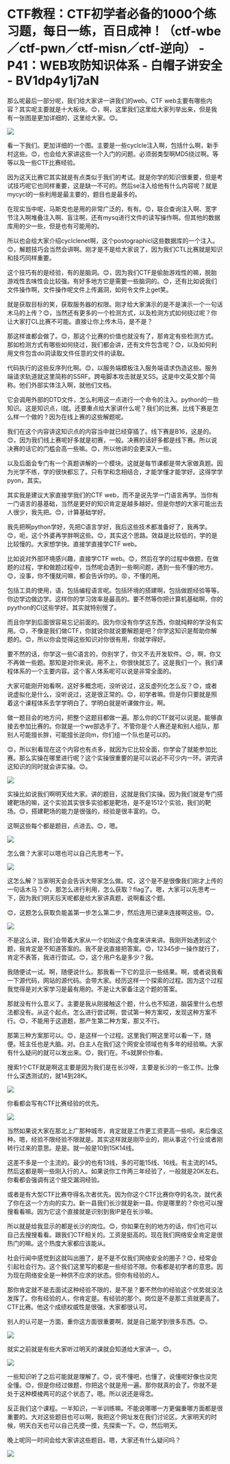 # CTF教程：CTF初学者必备的1000个练习题，每日一练，百日成神！（ctf-wbe／ctf-pwn／ctf-misn／ctf-逆向） - P41：WEB攻防知识体系 - 白帽子讲安全 - BV1dp4y1j7aN

那么呢最后一部分呢，我们给大家讲一讲我们的web。CTF web主要有哪些内容？其实呢主要就是十大板块。😊，啊，这里我们这里给大家列举出来，但是我有一张图是更加详细的，这里给大家。😊。



![](img/9a2631a5a4e2f1c5cc75685b5ac96d3a_1.png)

看一下我们。更加详细的一个图。主要是一些cyclcle注入啊，包括什么啊，新手村这些。😊，也会给大家讲这些一个入门的问题。必须弱类型啊MD5绕过啊。等等以及一些CTF比赛经验。

因为这天比赛它其实就是有点类似于我们的考试。就是你学的知识很重要，但是考试技巧呢它也同样重要，这是缺一不可的。然后se注入给他有什么内容呢？就是mycycl的一些利用是最主要的，题目也是最多的。

在现实当中呢，马斯克也是用的非常广泛的，有有。😊，联合查询注入啊、宽字节注入啊堆叠注入啊、盲注啊，还有mysq进行文件的读写操作啊。但其他的数据库用的少一些，但是也有可能用的。

所以也会给大家介绍cyclclenet啊，这个postographicl这些数据库的一个注入。😊，解题技巧会当然会讲啊。刚才是不是给大家说了，因为我们CTL比赛就是知识和技巧同样重要。

这个技巧有的是经验，有的是脑洞。😊，因为我们CTF是偷胎游戏性的嘛，脱胎游戏性去味性会比较强。有好多地方它是需要一些脑洞的。😊，还有比如说我们文件操作啊，文件操作呢文件上传漏洞，如何令文件上get笑。

就是获取目标的笑，获取服务器的权限。刚才给大家演示的是不是演示一个一句话木马的上传？😊，当然还有更多的一个检测方式，以及检测方式如何绕过呢？你让大家打CL比赛不可能。直接让你上传木马，是不是？

那这样谁都会做了。😊，那这个比赛的价值也就没有了，那肯定有些检测方式。那如检测方式有哪些如何绕过，我们都会讲，还有文件包含呢？😊，以及如何利用文件包含do洞读取文件任意的文件的读取。

代码执行的这些反序列化啊。😊，以服务端模板注入服务端请求伪造这些。服务端请求轨道就这里简称的SSRF。跨电脚本攻击就是叉SS。这是中文英文那个简称。他们外部实体注入啊，就他们文档。

它会调用外部的DTD文件，怎么利用这一点进行一个命令的注入。python的一些知识。这是知识点，I就。还要重点给大家讲什么呢？我们的比赛。比线下赛是怎么样一个做的？因为在线上赛的这些解题呢。

我们在这个内容讲这知识点的内容当中就已经穿插了。线下赛是B16，这是的。😊，因为我们线上赛呢好多就是初赛，一般。决赛的话好多都是线下赛。所以说决赛的话它的门槛会高一些嘛。😊，所以他讲的会更深入一些。

以及后面会专门有一个真题讲解的一个模块。这就是每节课都是带大家做真题。因为光学不练，学的很快都忘了。只有学和念相结合，才能学懂才能学好。这得学学pyon，其实。

其实我是建议大家直接学我们的CTF web，而不是说先学一门语言再学。当你有一门语言的基基础，当然是更好的知识肯定是越多越好。但是你想的大家可能出去人很少，我先把。😊，计算基础学好。

我先把啊python学好，先把C语言学好，我后这些技术都准备好了，我再学。😊，呃，这个外婆再学胖啊这些。😊，其实这个思路。效益是比较低的，学的是比较慢的。大家想学快。直接学直接学CTF web。

比如说对外部环境感兴趣，直接学CTF web。😊，然后在学的过程中做题，在做题的过程，学和做题过程中，当然呢会遇到一些啊问题，遇到一些不懂的地方。😊，没事，你不懂就问嘛，都会告诉你的。😡，不懂的用。

包括工具的使用，语，包括编程语言呢。包括环境的搭建啊，包括做题经验等等。你边学边做边学。这样你的学习效率是最高的。要不然等你把计算机基础啊，你的pyython的CI这些学好。其实就特别慢了。

而且你学到后面很容易忘记前面的。因为你没有你学这东西，你就纯粹的学没有实用。😊，不像是我们做CTF，你就说你就说要解题是吧？你学这知识是帮助你解题的。😊，所以你会觉得这些知识对你很有用，你就学得好。

要不然的话，你学这一些C语言的，你别学了，你又不去开发软件。😊，啊，你又不再做一些题。那知是对你来说。用不上，你很快就忘了。这是我们一个。我们课程体系的一个主要内容。这个客人体系呢可以说是非常全面的。

大家可能刚开始看啊，这好多概念呃，没听说过，这反虚列化怎么反？😊，或者说虚拟化是什么，没听说过，这是很正常的。😊，初学者嘛。但是你只要就是照着这个课程体系去学学明白了。学明白就是听课做作业。啊。

做一题目会的地方问，把整个这题目都做一遍。那么你的CTF就可以说是。能够直接去参加比赛的。你就是一个we部选手了。不管你是个人赛还是和别人组队，那别人可能擅长胖，可能擅长逆向m，你们组一个队也是可以的。

😊，所以别看现在这个内容也有点多，就因为它比较全面，你学会了就能参加比赛。那么实操在哪里进行呢？这个实操很重要的是可以说必不可少内一环。讲完讲这知识的同时就会讲实操。😊。



![](img/9a2631a5a4e2f1c5cc75685b5ac96d3a_3.png)

实操比如说我们啊明天给大家。讲的题目，这就是我们实操。因为我们就是专门搭建靶场的嘛，这个实验其实很多实验都是靶场，是不是1512个实验，我们的靶场。😊，搭建靶场的能力是很强的，经验是很丰富的。😊。

这啊这些每个都是题目，点进去。😊，嗯。

![](img/9a2631a5a4e2f1c5cc75685b5ac96d3a_5.png)

怎么做？大家可以嗯也可以自己先思考一下。

![](img/9a2631a5a4e2f1c5cc75685b5ac96d3a_7.png)

这怎么解？当家明天会会告诉大带家怎么做。哎，这个是不是很像我们刚才上传的一句话木马？😊，那怎么进行利用，怎么获取？flag了。嗯，大家可以先思考一下，因为我们明天后天呢都是给大家讲真题，说啊看这个题。

😊，这题怎么获取负能盖第一步怎么第二步，然后连用已键来连接啊这些。😊。

![](img/9a2631a5a4e2f1c5cc75685b5ac96d3a_9.png)

不是这么讲，我们会带着大家从一个初始这个角度来讲来讲。我刚开始遇到这个题，我肯定是不知道答案的。我不是说直接把答案。😊，12345步一操作就行了，肯定不表答，我进行尝试。😊，这个用户名是多少？我。

我随便试一试。啊，随便说什么。那我看一下它的显示一些结果。啊，或者说我看一下源代码，网站的源代码。会带大家。经历这样一个探索的过程。因为这个过程我觉得是对大家学习是最有用的。不是让大家备注这个题的答案。

那就没有什么意义了。主要是我从刚接触这个题，什么也不知道，脑袋里什么也想法都没有。从这个起点。怎么进行尝试啊，尝试第一种方案哎，发现这种方案不行。😊，不能用于这道题，那产生第二种方案，那又不行。

那第三种方案那可以。😊，是这样一个过程。这里我们啊这里可以看一下，随便。班主任也是大脑。对。白主人在我们这个网安全领域也有多年的经验嘛。大家有什么疑问的就可以发出来。😊，我们在。不s就屏价你看。

搜索1个CTF就是啊这主要是因为我们是在长沙呀，主要是长沙的一些工作。比像什么深透测试的，就14到28K。



![](img/9a2631a5a4e2f1c5cc75685b5ac96d3a_11.png)

你看都会写有CTF比赛经验的优先。

![](img/9a2631a5a4e2f1c5cc75685b5ac96d3a_13.png)

当然如果说大家在那北上广那种城市，肯定就是工作更工资更高一些呗。来后像这种。嗯，经验不限经验不限就是。其实这样就是刚毕业的，刚从事这个行业或者刚转行过来的意思。是是。就一般是10到15K14线。

这差不多是一个主流的。最少的也有13线，多的可能15线、16线。有主流的145。然后这都是啊一些刚入行的人。如果说你工作两三年经验了，一般就是20K左右。你看都会强调有这个提交漏洞经验。

或者是有大型CTF比赛夺得名次者优先。因为你这个CTF比赛你夺的名次，就代表了你在这一个方向的实力。新一县我们长沙就是新一县。你是哪里的？你也可以搜搜看看嘛。因为它这个直接就是识别到我IP是在长沙嘛。

所以就是给我显示的都是长沙的岗位。😊，你如果在别的地方的话，你们也可以自己去搜搜看看。跟我们CTF相关的。工资是挺高的。现在我们网络安全肯定是很热门的嘛。这个热度大家都应该能从。

社会行闻中感觉到这就叫出圈了，是不是不仅我们网络安全的圈子？😊，经常会引起社会行为。这个我们这里写的都是一些经验不限。你看都是初学者的意思。因为现在网络安全是一种供不应求的状态。但你有经验的人。

那你肯定就不是去面试这种经验不限的，是不是？要不然你的经验这个优势就没法发挥了。你有经验的人，你肯定是。有经验的那个。岗位是不是那工资就更高了。CTF比赛。他这个成绩权威性是很强，大家都很认可。

别人的认可是一方面，重你这方面很重要啊，就是自己能学到很多东西。😊。

![](img/9a2631a5a4e2f1c5cc75685b5ac96d3a_15.png)

就实之前就是有些大家听过明天的课就会知道给大家讲一。😊。

![](img/9a2631a5a4e2f1c5cc75685b5ac96d3a_17.png)

一些知识听了之后可能就是理解了。😊，说不懂吧，也懂了，说懂呢好像也没完全懂。😊，但是你经过做题，你把这个就是用一遍。那你就真的会了。你就不是处于这种模棱两可的这个状态了。嗯。所以说还是得念。

反正我们这个课程。一半知识，一半训练嘛。不能说哪哪一方更偏重哪方面都是很重要的。大对这些题目也可以啊，我把这个网址发在我们讨论区。大家明天的时候，明天白天也可以自己先摸一摸，先探索一下。😊，然后明天。

晚上呢同一时间会给大家讲这些题目。嗯，大家还有什么疑问吗？

![](img/9a2631a5a4e2f1c5cc75685b5ac96d3a_19.png)